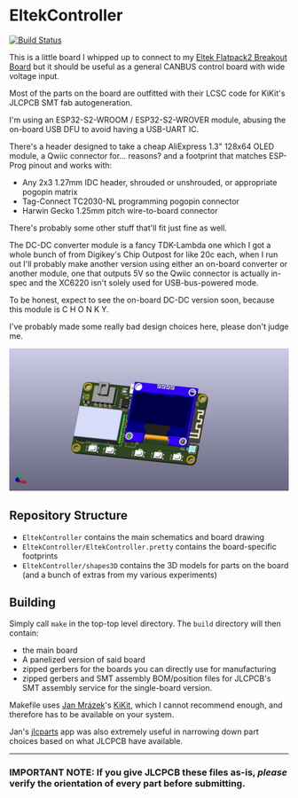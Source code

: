 # EltekController
[![Build Status](https://travis-ci.com/neg2led/esp32-cantroller.svg?branch=master)](https://travis-ci.com/neg2led/esp32-cantroller)

This is a little board I whipped up to connect to my [Eltek Flatpack2 Breakout Board](https://github.com/neg2led/EltekFlatpack2) but it should be useful as a general CANBUS control board with wide voltage input.

Most of the parts on the board are outfitted with their LCSC code for KiKit's JLCPCB SMT fab autogeneration. 

I'm using an ESP32-S2-WROOM / ESP32-S2-WROVER module, abusing the on-board USB DFU to avoid having a USB-UART IC.

There's a header designed to take a cheap AliExpress 1.3" 128x64 OLED module, a Qwiic connector for... reasons? and a footprint that matches ESP-Prog pinout and works with:

- Any 2x3 1.27mm IDC header, shrouded or unshrouded, or appropriate pogopin matrix
- Tag-Connect TC2030-NL programming pogopin connector
- Harwin Gecko 1.25mm pitch wire-to-board connector

There's probably some other stuff that'll fit just fine as well.

The DC-DC converter module is a fancy TDK-Lambda one which I got a whole bunch of from Digikey's Chip Outpost for like 20c each, when I run out I'll probably make another version using either an on-board converter or another module, one that outputs 5V so the Qwiic connector is actually in-spec and the XC6220 isn't solely used for USB-bus-powered mode.

To be honest, expect to see the on-board DC-DC version soon, because this module is C H O N K Y.

I've probably made some really bad design choices here, please don't judge me.

![KiCad raytraced board render](assets/EltekController.png)


## Repository Structure
- `EltekController` contains the main schematics and board drawing
- `EltekController/EltekController.pretty` contains the board-specific footprints
- `EltekController/shapes3D` contains the 3D models for parts on the board (and a bunch of extras from my various experiments)

## Building
Simply call `make` in the top-top level directory. The `build` directory will then contain:

- the main board
- A panelized version of said board
- zipped gerbers for the boards you can directly use for manufacturing
- zipped gerbers and SMT assembly BOM/position files for JLCPCB's SMT assembly service for the single-board version.

Makefile uses [Jan Mrázek](https://github.com/yaqwsx)'s [KiKit](https://github.com/yaqwsx/KiKit), which I cannot recommend enough, and therefore has to be available on your system.

Jan's [jlcparts](https://yaqwsx.github.io/jlcparts/) app was also extremely useful in narrowing down part choices based on what JLCPCB have available.

-----
### **IMPORTANT NOTE:** If you give JLCPCB these files as-is, *please* verify the orientation of every part before submitting.
